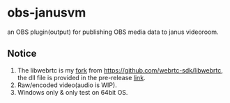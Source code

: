 # obs-janusvm
an OBS plugin(output) for publishing OBS media data to janus videoroom.

## Notice
1. The libwebrtc is my [fork](https://github.com/Meonardo/libwebrtc/tree/Meonardo) from https://github.com/webrtc-sdk/libwebrtc, 
the dll file is provided in the pre-release [link](https://github.com/Meonardo/obs-janusvm/releases/download/v0.0.2/libwebrtc.dll). 
2. Raw/encoded video(audio is WIP).
3. Windows only & only test on 64bit OS.
